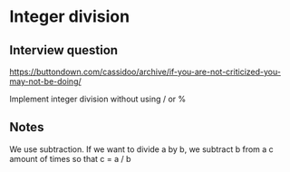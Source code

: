 # Integer division

## Interview question

https://buttondown.com/cassidoo/archive/if-you-are-not-criticized-you-may-not-be-doing/

Implement integer division without using / or %

## Notes

We use subtraction.
If we want to divide a by b, we subtract b from a c amount of times so that c = a / b
